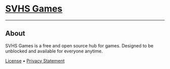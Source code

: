 # [SVHS Games](https://svhsgames.github.io/)
---
## About
SVHS Games is a free and open source hub for games. Designed to be unblocked and available for everyone anytime.

[License](./LICENSE.md) • [Privacy Statement](./PRIVACY.md)